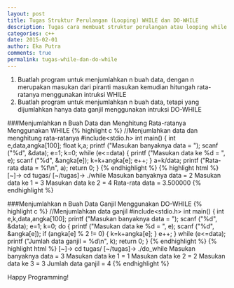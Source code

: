 ```yaml
---
layout: post
title: Tugas Struktur Perulangan (Looping) WHILE dan DO-WHILE
description: Tugas cara membuat struktur perulangan atau looping while dan do while menggunakan bahasa pemrogramman c++
categories: c++
date: 2015-02-01
author: Eka Putra
comments: true
permalink: tugas-while-dan-do-while
---
```


1. Buatlah program untuk menjumlahkan n buah data, dengan n merupakan masukan dari piranti masukan kemudian hitungah rata-ratanya menggunakan intruksi WHILE
2. Buatlah program untuk menjumlahkan n buah data, tetapi yang dijumlahkan hanya data ganjil menggunakan intruksi DO-WHILE

###Menjumlahkan n Buah Data dan Menghitung Rata-ratanya Menggunakan WHILE
{% highlight c %}
//Menjumlahkan data dan menghitung rata-ratanya
#include<stdio.h>
int main()
{
	int e,data,angka[100];
	float k,a;
	printf ("Masukan banyaknya data = ");
	scanf ("%d", &data);
	e=1;
	k=0;
	while (e<=data)
	{
		printf ("Masukan data ke %d = ", e);
		scanf ("%d", &angka[e]);
		k=k+angka[e];
		e++;
	}
	a=k/data;
	printf ("Rata-rata data = %f\n", a);
	return 0;
}
{% endhighlight %}
{% highlight html %}
[~]-> cd tugas/
[~/tugas]-> ./while
Masukan banyaknya data = 2
Masukan data ke 1 = 3
Masukan data ke 2 = 4
Rata-rata data = 3.500000
{% endhighlight %}

###Menjumlahkan n Buah Data Ganjil Menggunakan DO-WHILE
{% highlight c %}
//Menjumlahkan data ganjil
#include<stdio.h>
int main()
{
	int e,k,data,angka[100];
	printf ("Masukan banyaknya data = ");
	scanf ("%d", &data);
	e=1;
	k=0;
	do
	{
		printf ("Masukan data ke %d = ", e);
		scanf ("%d", &angka[e]);
		if (angka[e] % 2 != 0)
		{
			k=k+angka[e];
		}
		e++;
	}
	while (e<=data);
	printf ("Jumlah data ganjil = %d\n", k);
	return 0;
}
{% endhighlight %}
{% highlight html %}
[~]-> cd tugas/
[~/tugas]-> ./do_while
Masukan banyaknya data = 3
Masukan data ke 1 = 1
Masukan data ke 2 = 2
Masukan data ke 3 = 3
Jumlah data ganjil = 4
{% endhighlight %}

Happy Programming!
